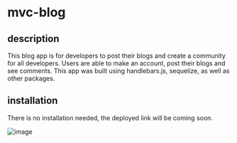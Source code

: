 # mvc-blog

## description

This blog app is for developers to post their blogs and create a community for all developers. Users are able to make an account, post their blogs and see comments. This app was built using handlebars.js, sequelize, as well as other packages.

## installation

There is no installation needed, the deployed link will be coming soon. 

![image](https://user-images.githubusercontent.com/117704967/225805198-75c279bc-2298-47d0-9216-d07cea4fb48e.png)
